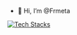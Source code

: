 - 👋 Hi, I’m @Frmeta

<!---
Frmeta/Frmeta is a ✨ special ✨ repository because its `README.md` (this file) appears on your GitHub profile.
You can click the Preview link to take a look at your changes.
--->

[![Tech Stacks](https://skillicons.dev/icons?i=git,github,idea,gitlab,vscode,cs,cpp,css,dart,discord,django,docker,figma,flutter,gcp,gmail,gradle,hibernate,html,instagram,java,js,jquery,latex,linkedin,linux,notion,postgres,postman,py,rabbitmq,rust,stackoverflow,supabase,selenium,tailwind,visualstudio,vscode,windows,spring,godot,unity&perline=3)](https://skillicons.dev)
